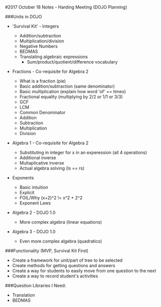 #2017 October 18 Notes - Harding Meeting (DOJO Planning)

###Units in DOJO

* 'Survival Kit' - Integers
	* Addition/subtraction
	* Multiplication/division
	* Negative Numbers
	* BEDMAS
	* Translating algebraic expressions
		* Sum/product/quotient/difference vocabulary

* Fractions - Co-requisite for Algebra 2
	* What is a fraction (pie)
	* Basic addition/subtraction (same denominator)
	* Basic multiplication (explain how word 'of' == times)
	* Fractional equality (multiplying by 2/2 or 1/1 or 3/3)
	* GCF
	* LCM
	* Common Denominator
	* Addition
	* Subtraction
	* Multiplication
	* Division

* Algebra 1 - Co-requisite for Algebra 2
	* Substituting in integer for x in an experession (all 4 operations)
	* Additional inverse
	* Multaplicative inverse
	* Actual algebra solving (ls == rs)

* Exponents
	* Basic intuition
	* Explicit
	* FOIL/Why (x+2)^2 != x^2 + 2^2
	* Exponent Laws

* Algebra 2 - DOJO 1.0
	* More complex algebra (linear equations)

* Algebra 3 - DOJO 1.0
	* Even more complex algebra (quadratics)

###Functionality (MVP, Survival Kit First)

* Create a framework for unit/part of tree to be selected
* Create methods for getting questions and answers
* Create a way for students to easily move from one question to the next
* Create a way to record student's activities

###Question Libraries I Need:

* Translation
* BEDMAS
